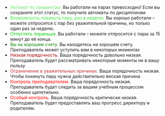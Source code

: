 - <span style = "color: #67E667">Автомат по предметам. </span>Вы работали на парах превосходно! Если вы сохраните этот статус, то получите автоматы по дисциплинам
- <span style = "color: #39E639">Возможность покинуть пару, раз в неделю.</span> Вы хорошо работали – можете отпросится с пар без уважительной причины, но только один раз за неделю.
- <span style = "color: #00CC00">Отпустить пораньше</span>. Вы работали – можете отпросится с пары за 15 минут до её конца.
- <span style = "color: #008500">Вы на хорошем счету.</span> Вы находитесь на хорошем счету. Преподаватель может уступить вам в некоторых моментах 
- <span style = "color: #A60000">Низкая порядочность.</span> Ваша порядочность довольно низкая. Преподаватель будет рассматривать некоторые моменты не в вашу пользу 
- <span style = "color: #BF3030">Ограничение в уважительных причинах.</span> Ваша порядочность низкая. Чтобы покинуть пару нужна действительно веская причина
- <span style = "color: #FF0000">Контроль преподавателем.</span> Ваша порядочность низкая. Преподаватель будет следить за вашим учебным процессом особенно щепетильно.
- <span style = "color: #FF0000">Особый контроль.</span> Ваша порядочность критически низкая. Преподаватель будет предоставлять ваш прогресс директору и родителям.
